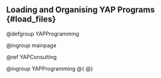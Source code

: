 ## Loading and Organising YAP Programs {#load_files}

@defgroup YAPProgramming

@ingroup mainpage

@ref YAPConsulting

@ingroup YAPProgramming
@{
@}
